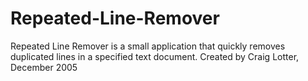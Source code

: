 Repeated-Line-Remover
=====================

Repeated Line Remover is a small application that quickly removes duplicated lines in a specified text document. Created by Craig Lotter, December 2005
